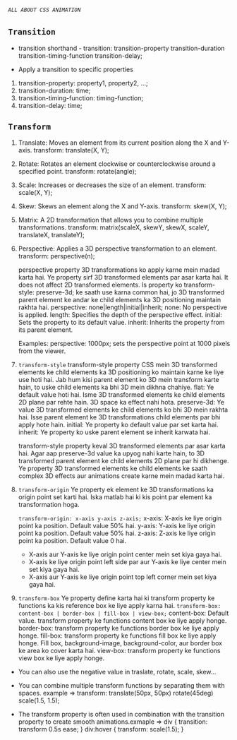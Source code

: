 ###### `ALL ABOUT CSS ANIMATION` ######


## `Transition` ##
* transition shorthand - transition: transition-property transition-duration transition-timing-function transition-delay;

* Apply a transition to specific properties
1. transition-property: property1, property2, ...;
2. transition-duration: time;
3. transition-timing-function: timing-function;
4. transition-delay: time;

## `Transform` ##
1. Translate: Moves an element from its current position along the X and Y-axis.
   transform: translate(X, Y);
2. Rotate: Rotates an element clockwise or counterclockwise around a specified point.
   transform: rotate(angle);
3. Scale: Increases or decreases the size of an element.
   transform: scale(X, Y);
4. Skew: Skews an element along the X and Y-axis.
   transform: skew(X, Y);
5. Matrix: A 2D transformation that allows you to combine multiple transformations.
   transform: matrix(scaleX, skewY, skewX, scaleY, translateX, translateY);
6. Perspective: Applies a 3D perspective transformation to an element.
   transform: perspective(n);

    perspective property 3D transformations ko apply karne mein madad karta hai. Ye property sirf 3D transformed elements par asar karta hai. It does not affect 2D transformed elements.
    Is property ko transform-style: preserve-3d; ke saath use karna common hai, jo 3D transformed parent element ke andar ke child elements ka 3D positioning maintain rakhta hai.
    perspective: none|length|initial|inherit;
        none: No perspective is applied.
        length: Specifies the depth of the perspective effect.
        initial: Sets the property to its default value.
        inherit: Inherits the property from its parent element.
    
    Examples:
    perspective: 1000px; sets the perspective point at 1000 pixels from the viewer.

7. `transform-style`
   transform-style property CSS mein 3D transformed elements ke child elements ka 3D positioning ko maintain karne ke liye use hoti hai. Jab hum kisi parent element ko 3D mein transform karte hain, to uske child elements ka bhi 3D mein dikhna chahiye.
        <!-- transform-style: flat|preserve-3d|initial|inherit; -->
            flat: Ye default value hoti hai. Isme 3D transformed elements ke child elements 2D plane par rehte hain. 3D space ka effect nahi hota.
            preserve-3d: Ye value 3D transformed elements ke child elements ko bhi 3D mein rakhta hai. Isse parent element ke 3D transformations child elements par bhi apply hote hain.
            initial: Ye property ko default value par set karta hai.
            inherit: Ye property ko uske parent element se inherit karwata hai.
    
    transform-style property keval 3D transformed elements par asar karta hai.
    Agar aap preserve-3d value ka upyog nahi karte hain, to 3D transformed parent element ke child elements 2D plane par hi dikhenge.
    Ye property 3D transformed elements ke child elements ke saath complex 3D effects aur animations create karne mein madad karta hai.

8. `transform-origin`
   Ye property ek element ke 3D transformations ka origin point set karti hai. Iska matlab hai ki kis point par element ka transformation hoga.

   `transform-origin: x-axis y-axis z-axis;`
        x-axis: X-axis ke liye origin point ka position. Default value 50% hai.
        y-axis: Y-axis ke liye origin point ka position. Default value 50% hai.
        z-axis: Z-axis ke liye origin point ka position. Default value 0 hai.
    
    * X-axis aur Y-axis ke liye origin point center mein set kiya gaya hai.
        <!-- transform-origin: center center; -->
    * X-axis ke liye origin point left side par aur Y-axis ke liye center mein set kiya gaya hai.
        <!-- transform-origin: left center; -->
    * X-axis aur Y-axis ke liye origin point top left corner mein set kiya gaya hai.
        <!-- transform-origin: top left; -->

9. `transform-box`
    Ye property define karta hai ki transform property ke functions ka kis reference box ke liye apply karna hai.
    `transform-box: content-box | border-box | fill-box | view-box;`
        content-box: Default value. transform property ke functions content box ke liye apply honge.
        border-box: transform property ke functions border box ke liye apply honge.
        fill-box: transform property ke functions fill box ke liye apply honge. Fill box, background-image, background-color, aur border box ke area ko cover karta hai.
        view-box: transform property ke functions view box ke liye apply honge.
    



* You can also use the negative value in traslate, rotate, scale, skew...

* You can combine multiple transform functions by separating them with spaces. example =>
    transform: translate(50px, 50px) rotate(45deg) scale(1.5, 1.5);

* The transform property is often used in combination with the transition property to create smooth animations.exmaple =>
    div {
        transition: transform 0.5s ease;
    }
    div:hover {
        transform: scale(1.5);
    }